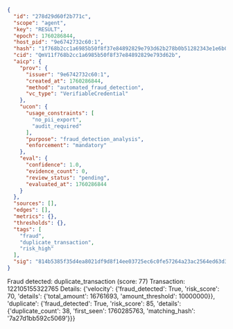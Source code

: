 ```json
{
  "id": "278d29d60f2b771c",
  "scope": "agent",
  "key": "RESULT",
  "epoch": 1760286844,
  "host_pid": "9e6742732c60:1",
  "hash": "1f768b2cc1a6985b50f8f37e84892829e793d62b278b0b51282343e1e6b05340",
  "cid": "QmV11f768b2cc1a6985b50f8f37e84892829e793d62b",
  "aicp": {
    "prov": {
      "issuer": "9e6742732c60:1",
      "created_at": 1760286844,
      "method": "automated_fraud_detection",
      "vc_type": "VerifiableCredential"
    },
    "ucon": {
      "usage_constraints": [
        "no_pii_export",
        "audit_required"
      ],
      "purpose": "fraud_detection_analysis",
      "enforcement": "mandatory"
    },
    "eval": {
      "confidence": 1.0,
      "evidence_count": 0,
      "review_status": "pending",
      "evaluated_at": 1760286844
    }
  },
  "sources": [],
  "edges": [],
  "metrics": {},
  "thresholds": {},
  "tags": [
    "fraud",
    "duplicate_transaction",
    "risk_high"
  ],
  "sig": "814b5385f35d4ea8021df9d8f14ee03725ec6c0fe57264a23ac2564ed63d36e1"
}
```

Fraud detected: duplicate_transaction (score: 77)
Transaction: 122105155322765
Details: {'velocity': {'fraud_detected': True, 'risk_score': 70, 'details': {'total_amount': 16761693, 'amount_threshold': 10000000}}, 'duplicate': {'fraud_detected': True, 'risk_score': 85, 'details': {'duplicate_count': 38, 'first_seen': 1760285763, 'matching_hash': '7a27d1bb592c5069'}}}